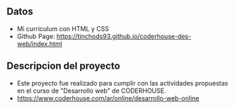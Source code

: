 ## Datos
* Mi curriculum con HTML y CSS
* Github Page: https://tinchods93.github.io/coderhouse-des-web/index.html
## Descripcion del proyecto
* Este proyecto fue realizado para cumplir con las actividades propuestas en el curso de "Desarrollo web" de CODERHOUSE.
* https://www.coderhouse.com/ar/online/desarrollo-web-online
